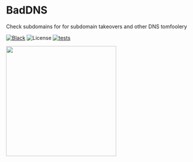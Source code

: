 # BadDNS
Check subdomains for for subdomain takeovers and other DNS tomfoolery

[![Black](https://img.shields.io/badge/code%20style-black-000000.svg)](https://github.com/psf/black)
![License](https://img.shields.io/badge/license-GPLv3-f126ea.svg)
[![tests](https://github.com/blacklanternsecurity/baddns/actions/workflows/tests.yaml/badge.svg)](https://github.com/blacklanternsecurity/baddns/actions/workflows/tests.yaml)

<p align="left"><img width="300" height="300" src="https://github.com/blacklanternsecurity/baddns/assets/24899338/2ca1fe25-e834-4df8-8b02-8bf8f60f6e31"></p>

